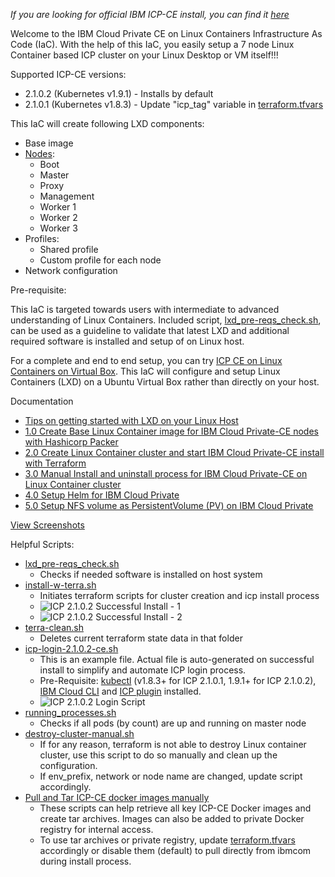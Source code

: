 _If you are looking for official IBM ICP-CE install, you can find it [here](https://github.com/IBM/deploy-ibm-cloud-private)_

Welcome to the IBM Cloud Private CE on Linux Containers Infrastructure As Code (IaC). With the help of this IaC, you easily setup a 7 node Linux Container based ICP cluster on your Linux Desktop or VM itself!!!

Supported ICP-CE versions:
* 2.1.0.2 (Kubernetes v1.9.1) - Installs by default
* 2.1.0.1 (Kubernetes v1.8.3) - Update "icp_tag" variable in [terraform.tfvars](https://github.com/HSBawa/icp-ce-on-linux-containers/blob/master/terraform.tfvars) 

This IaC will create following LXD components:
* Base image
* [Nodes](https://www.ibm.com/support/knowledgecenter/en/SSBS6K_2.1.0/getting_started/architecture.html):
  * Boot   
  * Master
  * Proxy  
  * Management
  * Worker 1
  * Worker 2
  * Worker 3
* Profiles:
  * Shared profile
  * Custom profile for each node
* Network configuration

Pre-requisite:

This IaC is targeted towards users with intermediate to advanced understanding of Linux Containers. Included script, [lxd_pre-reqs_check.sh](https://github.com/HSBawa/icp-ce-on-linux-containers/blob/master/lxd_pre-reqs_check.sh), can be used as a guideline to validate that latest LXD and additional required software is installed and setup of on Linux host.

For a complete and end to end setup, you can try [ICP CE on Linux Containers on Virtual Box](https://github.com/HSBawa/icp-ce-on-linux-containers-vb). This IaC will configure and setup Linux Containers (LXD) on a Ubuntu Virtual Box rather than directly on your host.

Documentation
* [Tips on getting started with LXD on your Linux Host](https://github.com/HSBawa/icp-ce-on-linux-containers/wiki/Getting-started-with-LXD-on-your-Linux-Host-(Ubuntu))
* [1.0 Create Base Linux Container image for IBM Cloud Private-CE nodes with Hashicorp Packer](https://github.com/HSBawa/icp-ce-on-linux-containers/wiki/1.0-Create-Base-Linux-Container-Image-For-IBM-Cloud-Private-with-Hashicorp-Packer)
* [2.0 Create Linux Container cluster and start IBM Cloud Private-CE install with Terraform](https://github.com/HSBawa/icp-ce-on-linux-containers/wiki/2.0-Create-LXD-Cluster-and-ICP-install-with-Terraform)
* [3.0 Manual Install and uninstall process for IBM Cloud Private-CE on Linux Container cluster](https://github.com/HSBawa/icp-ce-on-linux-containers/wiki/3.0-ICP-CE-install-and-uninstall-process-on-LXD-cluster)
* [4.0 Setup Helm for IBM Cloud Private](https://github.com/HSBawa/icp-ce-on-linux-containers/wiki/4.0-Setting-up-Helm-for-IBM-Cloud-Private)
* [5.0 Setup NFS volume as PersistentVolume (PV) on IBM Cloud Private](https://github.com/HSBawa/icp-ce-on-linux-containers/wiki/5.0-Setup--NFS-volume-as-PersistentVolume-(PV)-on-IBM-Cloud-Private)

[View Screenshots](https://github.com/HSBawa/icp-ce-on-linux-containers/tree/master/docs/screenshots)

Helpful Scripts:
* [lxd_pre-reqs_check.sh](https://github.com/HSBawa/icp-ce-on-linux-containers/blob/master/lxd_pre-reqs_check.sh) 
  * Checks if needed software is installed on host system
* [install-w-terra.sh](https://github.com/HSBawa/icp-ce-on-linux-containers/blob/master/install-w-terra.sh)
  * Initiates terraform scripts for cluster creation and icp install process
  * ![ICP 2.1.0.2 Successful Install - 1](https://github.com/HSBawa/icp-ce-on-linux-containers/blob/master/docs/screenshots/2.1.0.2/icp-2102-successful-install.png)
  * ![ICP 2.1.0.2 Successful Install - 2](https://github.com/HSBawa/icp-ce-on-linux-containers/blob/master/docs/screenshots/2.1.0.2/icp-2102-successful-install-2.png)
* [terra-clean.sh](https://github.com/HSBawa/icp-ce-on-linux-containers/blob/master/terra-clean.sh)
  * Deletes current terraform state data in that folder
* [icp-login-2.1.0.2-ce.sh](https://github.com/HSBawa/icp-ce-on-linux-containers/blob/master/icp-login-2.1.0.2-ce.sh) 
  * This is an example file. Actual file is auto-generated on successful install to simplify and automate ICP login process. 
  * Pre-Requisite: [kubectl](https://v1-9.docs.kubernetes.io/docs/tasks/tools/install-kubectl/) (v1.8.3+ for ICP 2.1.0.1, 1.9.1+ for ICP 2.1.0.2), [IBM Cloud CLI](https://console.bluemix.net/docs/cli/reference/bluemix_cli/download_cli.html#download_install) and [ICP plugin](https://www.ibm.com/support/knowledgecenter/en/SSBS6K_2.1.0.2/manage_cluster/install_cli.html) installed.
  * ![ICP 2.1.0.2 Login Script](https://github.com/HSBawa/icp-ce-on-linux-containers/blob/master/docs/screenshots/2.1.0.2/icp-login-script-example.png)
* [running_processes.sh](https://github.com/HSBawa/icp-ce-on-linux-containers/blob/master/running_process.sh)
  * Checks if all pods (by count) are up and running on master node
* [destroy-cluster-manual.sh](https://github.com/HSBawa/icp-ce-on-linux-containers/blob/master/destroy-cluster-manual.sh)
  * If for any reason, terraform is not able to destroy Linux container cluster, use this script to do so manually and clean up the configuration. 
  * If env_prefix, network or node name are changed, update script accordingly.
* [Pull and Tar ICP-CE docker images manually](https://github.com/HSBawa/icp-ce-on-linux-containers/tree/master/icp-docker-img-scripts)
  * These scripts can help retrieve all key ICP-CE Docker images and create tar archives. Images can also be added to private Docker registry for internal access.
  * To use tar archives or private registry, update [terraform.tfvars](https://github.com/HSBawa/icp-ce-on-linux-containers/blob/master/terraform.tfvars) accordingly or disable them (default) to pull directly from ibmcom during install process. 

